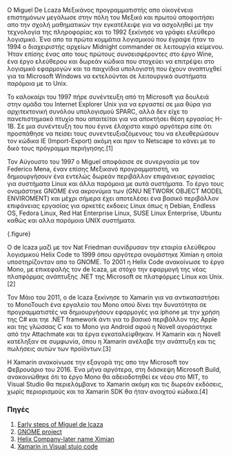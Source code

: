 O Miguel De Lcaza Μεξικάνος προγραμματιστής απο οίκογένεια επιστημόνων μεγάλωσε στην πόλη του Μεξικό και πρωτού αποφοιτήσει απο την σχολή μαθηματικών την εγκατέλειψε για να ασχοληθεί με την τεχνολογία της πληροφορίας και το 1992 ξεκίνησε να γράφει ελεύθερο λογισμικό. Ένα απο τα πρώτα κομμάτια λογισμικού που έγραψε ήταν το 1994 ο διαχειριστής αρχείων Midnight commander σε λειτουργία κείμενου. Ήταν επίσης ένας απο τους πρώτους συνσεισφέροντες στο έργο Wine, ένα έργο ελεύθερου και δωρεάν κώδικα  που στοχεύει να επιτρέψει στο λογισμικό εφαρμογών και τα παιχνίδια υπολογιστή που έχουν αναπτυχθεί για τα Microsoft Windows να εκτελούνται σε λειτουργικά συστήματα παρόμοια με το Unix.

To καλοκαίρι του 1997 πήρε συνέντευξη από τη Microsoft για δουλειά στην ομάδα του Internet Explorer Unix για να εργαστεί σε μια θύρα για αρχιτεκτονική συνόλου υπολογισμού SPARC, αλλά δεν είχε το πανεπιστημιακό πτυχίο που απαιτείται για να αποκτήσει θέση εργασίας H-1B. Σε μια συνέντευξη του που έγινε έλαχιστο καιρό αργότερα είπε ότι προσπάθησε να πείσει τους συνεντευξιαζόμενους του να ελευθερώσουν τον κώδικα IE (Import-Export) ακόμη και πριν το Netscape το κάνει με το δικό τους πρόγραμμα περιήγησης.[1]

Τον Αύγουστο του 1997 ο Miguel αποφάσισε σε συνεργασία με τον Federico Mena, έναν επίσης Μεξικανό προγραμματιστή, να δημιουργήσουν ένα εντελώς δωρεάν περιβάλλον επιφάνειας εργασίας για συστήματα Linux και άλλα παρόμοια με αυτά συστήματα. Το έργο τους ονομάστηκε GNOME ένα ακρονύμια των (GNU NETWORK OBJECT MODEL ENVIROMENT) και μέχρι σήμερα έχει αποτελέσει ένα βασικό περιβάλλον επιφάνειας εργασίας για αρκετές εκδοεις Linux όπως η Debian, Endless OS, Fedora Linux, Red Hat Enterprise Linux, SUSE Linux Enterprise, Ubuntu καθώς και αλλα παρόμοια UNIX συστήματα.

{.figure}

O de lcaza μαζί με τον Nat Friedman συνίδρυσαν την εταιρία ελεύθερου λογισμικού Helix Code το 1999 όπου αργότερα ονομάστηκε Ximian η οποία υποστηρίζονταν απο το GNOMΕ. Το 2001 η  Helix Code ανακοίνωσε το έργο Mono, με επικεφαλής τον de Icaza, με στόχο την εφαρμογή της νέας πλατφόρμας ανάπτυξης .NET της Microsoft σε πλατφόρμες Linux και Unix.[2]

Τον Μάιο του 2011, ο de Icaza ξεκίνησε το Xamarin για να αντικαταστήσει το MonoTouch ένα εργαλείο του Mono οπού δίνει την δυνατότητα σε προγραμματιστές να δημιουργήσουν εφαρμογές για iphone με την χρήση της C# και τηε .NET framework άντι για το βασικό περιβάλλον της Apple και της γλώσσας C και το Mono για Android αφού η Novell αγοράστηκε από την Attachmate και τα έργα εγκαταλείφθηκαν. Η Xamarin και η Novell κατέληξαν σε συμφωνία, όπου η Xamarin ανέλαβε την ανάπτυξη και τις πωλήσεις αυτών των προϊόντων.[3]

H Xamarin ανακοίνωσε την εξαγορά της απο την Microsoft τον Φεβρουάριο του 2016. Ένα μήνα αργότερα, στη διάσκεψη Microsoft Build, ανακοινώθηκε ότι το έργο Mono θα αδειοδοτηθεί εκ νέου στο MIT, το Visual Studio θα περιελάμβανε το Xamarin ακόμη και τις δωρεάν εκδόσεις, χωρίς περιορισμούς και τα Xamarin SDK θα ήταν ανοιχτού κώδικα.[4]

### Πηγές
1. [Early steps of Miguel de lcaza](https://en.wikipedia.org/wiki/Miguel_de_Icaza)
2. [GNOME project](https://dl.acm.org/doi/fullHtml/10.5555/327674.327681)
3. [Helix Company-later name Ximian](https://en.wikipedia.org/wiki/Ximian)
4. [Xamarin in Visual stuio code](https://www.wikiwand.com/en/Miguel_de_Icaza)

